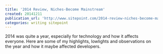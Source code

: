 ```yaml
---
title: '2014 Review, Niches-Become Mainstream'
created: 20141211
publication_url: 'http://www.sitepoint.com/2014-review-niches-become-mainstream/'
categories: writing sitepoint
---
```


2014 was quite a year, especially for technology and how it affects everyone. Here are some of my highlights, lowlights and observations on the year and how it maybe affected developers.
